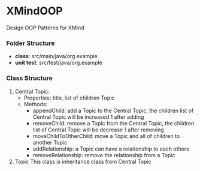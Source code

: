 # XMindOOP
Design OOP Patterns for XMind

### Folder Structure
  - **class**: src/main/java/org.example
  - **unit test**: src/test/java/org.example

### Class Structure
1. Central Topic:
    - Properties: title, list of children Topic
    - Methods:
       + appendChild: add a Topic to the Central Topic, the children list of Central Topic will be increased 1 after adding
       + removeChild: remove a Topic from the Central Topic, the children list of Central Topic will be decrease 1 after removing
       + moveChildToOtherChild: move a Topic and all of children to another Topic
       + addRelationship: a Topic can have a relationship to each others
       + removeRelationship: remove the relationship from a Topic
2. Topic
   This class is inheritance class from Central Topic
